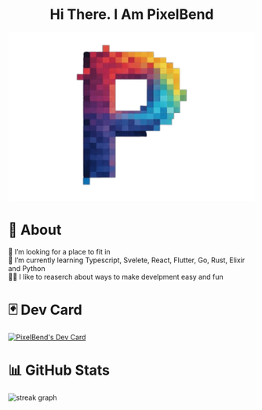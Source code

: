 <h1 align="center">
  Hi There. I Am PixelBend

</h1>

<div align="canter">
  <img src="pixelbend.png" alt="PixelBend" style="width: 1000px; height: auto;"/>
</div>

# 💫 About
🤝 I’m looking for a place to fit in<br>
🌱 I’m currently learning Typescript, Svelete, React, Flutter, Go, Rust, Elixir and Python<br>
🧑‍💻 I like to reaserch about ways to make develpment easy and fun <br>

# 🃏 Dev Card
<a href="https://app.daily.dev/pixelbend"><img src="https://api.daily.dev/devcards/v2/92Tc0MIH5UarnguOUFTDJ.png?type=default&r=1a8" width="356" alt="PixelBend's Dev Card"/></a>

# 📊 GitHub Stats
<img src="https://streak-stats.demolab.com?user=pixelbend&locale=en&mode=daily&theme=tokyonight&hide_border=true&border_radius=20" alt="streak graph"  />

